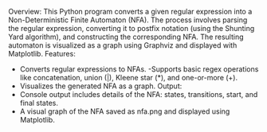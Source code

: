 Overview:
This Python program converts a given regular expression into a Non-Deterministic Finite Automaton (NFA). The process involves parsing the regular expression, converting it to postfix notation (using the Shunting Yard algorithm), and constructing the corresponding NFA. The resulting automaton is visualized as a graph using Graphviz and displayed with Matplotlib.
Features:
- Converts regular expressions to NFAs.
-Supports basic regex operations like concatenation, union (|), Kleene star (*), and one-or-more (+).
- Visualizes the generated NFA as a graph.
Output:
- Console output includes details of the NFA: states, transitions, start, and final states.
- A visual graph of the NFA saved as nfa.png and displayed using Matplotlib.
